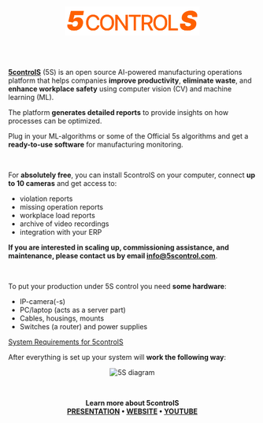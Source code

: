 <p align="center">
  <img src="https://github.com/5sControl/5s-user-documentation/blob/main/assets/Property%201%3DVariant4.png" alt="Имя изображения" height = "60" />
</p>
<br><br>

**[5controlS](https://5controls.com/)** (5S) is an open source AI-powered manufacturing operations platform that helps companies **improve productivity**, **eliminate waste**, and **enhance workplace safety** using computer vision (CV) and machine learning (ML).

The platform **generates detailed reports** to provide insights on how processes can be optimized.

Plug in your ML-algorithms or some of the Official 5s algorithms and get a **ready-to-use software** for manufacturing monitoring.

<br>

For **absolutely free**, you can install 5controlS on your computer, connect **up to 10 cameras** and get access to:
- violation reports
- missing operation reports
- workplace load reports
- archive of video recordings
- integration with your ERP 

**If you are interested in scaling up, commissioning assistance, and maintenance, please contact us by email info@5scontrol.com**.

<br>

To put your production under 5S control you need **some hardware**: 
- IP-camera(-s)<br> 
- PC/laptop (acts as a server part)<br>
- Сables, housings, mounts<br>
- Switches (a router) and power supplies<br>

[System Requirements for 5controlS](https://github.com/5sControl/5s-user-documentation/wiki/0.-System-Requirements)

After everything is set up your system will **work the following way**:

<p align='center'>
<img width="700" alt="5S diagram" src="https://github.com/5sControl/.github/assets/131950264/3c3d0a88-338d-47d9-a859-30f3de9ddf27">
</p>


<br>

<div align='center'>
  
**Learn more about 5controlS<br>
[PRESENTATION](https://docs.google.com/presentation/d/1s6lglaP1xEl5JKceF5jyWl48veKENmfZ8EkC54rYZuc/edit#slide=id.g2462e1f2149_0_337) •
[WEBSITE](https://5controls.com/) •
[YOUTUBE](https://www.youtube.com/@5scontrol)**


</div>


